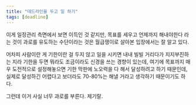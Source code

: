 ```yaml
---
title: "데드라인을 두고 일 하기"
tags: [deadline]
---
```


이게 일정관리 측면에서 보면 이득인 것 같지만, 목표를 세우고 언제까지 해내야한다 라는 것이 과로를 유도하는 수단이라는 것은 월급쟁이로 살아본 입장에서는 잘 알고 있다.

어차피 사람이란 게 기한이란 걸 두지 않고 일을 시키면 내내 빌빌 거리다가 지지부진하는 지라 기한을 두면 뭐라도 조금이라도 신경을 쓰는 경향이 있는데, 여기에 목표까지 매우 도전적으로 설정해놓으면 기한 막판에 노오력을 다 해서 달성하려고 하기 때문인데, 실제로 달성하긴 어렵다고 보더라도 70-80%는 해낼 거라고 생각하기 때문이기도 하다.

그런데 이거 사실 너무 과로를 부른다. 제기랄.
